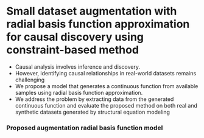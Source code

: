 # Small dataset augmentation with radial basis function approximation for causal discovery using constraint-based method
- Causal analysis involves inference and discovery.
- However, identifying causal relationships in real-world datasets remains challenging
- We propose a model that generates a continuous function from available samples using radial basis function approximation.
- We address the problem by extracting data from the generated continuous function and evaluate the proposed method on both real and synthetic datasets generated by structural equation modeling

### Proposed augmentation radial basis function model
